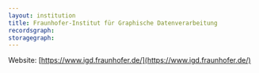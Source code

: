 ```yaml
---
layout: institution
title: Fraunhofer-Institut für Graphische Datenverarbeitung
recordsgraph: 
storagegraph: 
---
```


Website: [https://www.igd.fraunhofer.de/](https://www.igd.fraunhofer.de/)
